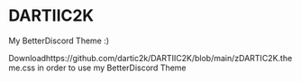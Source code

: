 # DARTIIC2K
My BetterDiscord Theme :)

Downloadhttps://github.com/dartic2k/DARTIIC2K/blob/main/zDARTIC2K.theme.css in order to use my BetterDiscord Theme
